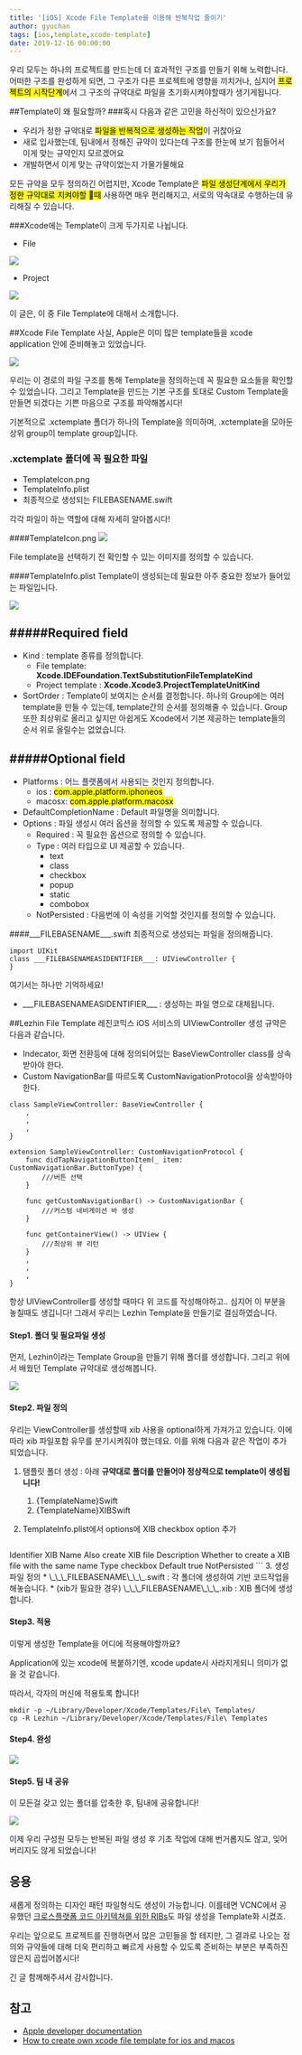 ```yaml
---
title: '[iOS] Xcode File Template을 이용해 반복작업 줄이기'
author: gyuchan
tags: [ios,template,xcode-template]
date: 2019-12-16 00:00:00
---
```


우리 모두는 하나의 프로젝트를 만드는데 더 효과적인 구조를 만들기 위해 노력합니다. 어떠한 구조를 완성하게 되면, 그 구조가 다른 프로젝트에 영향을 끼치거나, 심지어 <mark>프로젝트의 시작단계</mark>에서 그 구조의 규약대로 파일을 초기화시켜야할때가 생기게됩니다.

##Template이 왜 필요할까?
###혹시 다음과 같은 고민을 하신적이 있으신가요?

* 우리가 정한 규약대로 <mark>파일을 반복적으로 생성하는 작업</mark>이 귀찮아요
* 새로 입사했는데, 팀내에서 정해진 규약이 있다는데 구조를 한눈에 보기 힘들어서 이게 맞는 규약인지 모르겠어요
* 개발하면서 이게 맞는 규약이었는지 가물가물해요

모든 규약을 모두 정의하긴 어렵지만,
Xcode Template은 <mark>파일 생성단계에서 우리가 정한 규약대로 지켜야할 때</mark> 사용하면 매우 편리해지고, 서로의 약속대로 수행하는데 유리해질 수 있습니다.

###Xcode에는 Template이 크게 두가지로 나뉩니다.

* File

![](/files/2019-12-19-iOS-File-Template/Create-a-file.png)

* Project

![](/files/2019-12-19-iOS-File-Template/Create-a-project.png)

이 글은, 이 중 File Template에 대해서 소개합니다.

##Xcode File Template
사실, Apple은 이미 많은 template들을 xcode application 안에 준비해놓고 있었습니다.

![](/files/2019-12-19-iOS-File-Template/xcode-file-template-path.png)

우리는 이 경로의 파일 구조를 통해 Template을 정의하는데 꼭 필요한 요소들을 확인할 수 있었습니다.
그리고 Template을 만드는 기본 구조를 토대로 Custom Template을 만들면 되겠다는 기쁜 마음으로 구조를 파악해봅시다!

기본적으로 .xctemplate 폴더가 하나의 Template을 의미하며, .xctemplate을 모아둔 상위 group이 template group입니다.

### .xctemplate 폴더에 꼭 필요한 파일
* TemplateIcon.png
* TemplateInfo.plist
* 최종적으로 생성되는 FILEBASENAME.swift

각각 파일이 하는 역할에 대해 자세히 알아봅시다!

####TemplateIcon.png
![](/files/2019-12-19-iOS-File-Template/what's-icon-file.png)

File template을 선택하기 전 확인할 수 있는 이미지를 정의할 수 있습니다.

####TemplateInfo.plist
Template이 생성되는데 필요한 아주 중요한 정보가 들어있는 파일입니다.

![](/files/2019-12-19-iOS-File-Template/templateInfo-struct.png)

#####Required field
-
* Kind : template 종류를 정의합니다.
	* File template:  __Xcode.IDEFoundation.TextSubstitutionFileTemplateKind__
	* Project template : __Xcode.Xcode3.ProjectTemplateUnitKind__
* SortOrder : Template이 보여지는 순서를 결정합니다. 하나의 Group에는 여러 template을 만들 수 있는데, template간의 순서를 정의해줄 수 있습니다. Group 또한 최상위로 올리고 싶지만 아쉽게도 Xcode에서 기본 제공하는 template들의 순서 위로 올릴수는 없었습니다.

#####Optional field
-
* Platforms : 어느 플랫폼에서 사용되는 것인지 정의합니다.
	* ios : <mark>com.apple.platform.iphoneos</mark>
	* macosx: <mark>com.apple.platform.macosx</mark>
* DefaultCompletionName :  Default 파일명을 의미합니다.
* Options : 파일 생성시 여러 옵션을 정의할 수 있도록 제공할 수 있습니다.
	* Required : 꼭 필요한 옵션으로 정의할 수 있습니다.
	* Type : 여러 타입으로 UI 제공할 수 있습니다.
		* text
		* class
		* checkbox
		* popup
		* static
		* combobox
	*  NotPersisted : 다음번에 이 속성을 기억할 것인지를 정의할 수 있습니다.

####\_\_\_FILEBASENAME\_\_\_</span>.swift
최종적으로 생성되는 파일을 정의해줍니다.

```
import UIKit
class ___FILEBASENAMEASIDENTIFIER___: UIViewController {
}
```
여기서는 하나만 기억하세요!

* \_\_\_FILEBASENAMEASIDENTIFIER\_\_\_ : 생성하는 파일 명으로 대체됩니다.

##Lezhin File Template
레진코믹스 iOS 서비스의 UIViewController 생성 규약은 다음과 같습니다.

* Indecator, 화면 전환등에 대해 정의되어있는 BaseViewController class를 상속받아야 한다.
* Custom NavigationBar를 따르도록 CustomNavigationProtocol을 상속받아야 한다.



```example-UIViewController create
class SampleViewController: BaseViewController {
	,
	,
	,
}

extension SampleViewController: CustomNavigationProtocol {
	func didTapNavigationButtonItem(_ item: CustomNavigationBar.ButtonType) {
		///버튼 선택
    }
    
	func getCustomNavigationBar() -> CustomNavigationBar {
		///커스텀 네비게이션 바 생성
    }
    
    func getContainerView() -> UIView {
		///최상위 뷰 리턴
    }
    ,
    ,
    ,
}
```
항상 UIViewController를 생성할 때마다 위 코드를 작성해야하고.. 심지어 이 부분을 놓칠때도 생깁니다! 그래서 우리는 Lezhin Template을 만들기로 결심하였습니다.

#### Step1. 폴더 및 필요파일 생성
먼저, Lezhin이라는 Template Group을 만들기 위해 폴더를 생성합니다. 그리고 위에서 배웠던 Template 규약대로 생성해봅니다.

![](/files/2019-12-19-iOS-File-Template/lezhin-custom-template-struct.png)

#### Step2. 파일 정의
우리는 ViewController를 생성할때 xib 사용을 optional하게 가져가고 있습니다. 이에따라 xib 파일포함 유무를 분기시켜줘야 했는데요.
이를 위해 다음과 같은 작업이 추가되었습니다.

1. 탬플릿 폴더 생성 : 아래 __규약대로 폴더를 만들어야 정상적으로 template이 생성됩니다!__
	1. {TemplateName}Swift
	2. {TemplateName}XIBSwift
2. TemplateInfo.plist에서 options에 XIB checkbox option 추가

	```
<dict>
	<key>Identifier</key>
		<string>XIB</string>
	<key>Name</key>
		<string>Also create XIB file</string>
	<key>Description</key>
		<string>Whether to create a XIB file with the same name</string>
	<key>Type</key>
		<string>checkbox</string>
	<key>Default</key>
		<string>true</string>
	<key>NotPersisted</key>
		<true/>
</dict>
```
3. 생성파일 정의
	* \_\_\_FILEBASENAME\_\_\_.swift : 각 폴더에 생성하여 기반 코드작업을 해놓습니다.
	* (xib가 필요한 경우) \_\_\_FILEBASENAME\_\_\_.xib : XIB 폴더에 생성합니다.


#### Step3. 적용

이렇게 생성한 Template을 어디에 적용해야할까요?

Application에 있는 xcode에 복붙하기엔, xcode update시 사라지게되니 의미가 없을 것 같습니다.

따라서, 각자의 머신에 적용토록 합니다!

```copy shell
mkdir -p ~/Library/Developer/Xcode/Templates/File\ Templates/
cp -R Lezhin ~/Library/Developer/Xcode/Templates/File\ Templates
```

#### Step4. 완성

![](/files/2019-12-19-iOS-File-Template/Lezhin-custom-file-template.png)

#### Step5. 팀 내 공유
이 모든걸 갖고 있는 폴더를 압축한 후, 팀내에 공유합니다!

![](/files/2019-12-19-iOS-File-Template/share.png)

이제 우리 구성원 모두는 반복된 파일 생성 후 기초 작업에 대해 번거롭지도 않고, 잊어버리지도 않게 되었습니다!

## 응용
새롭게 정의하는 디자인 패턴 파일형식도 생성이 가능합니다. 이를테면 VCNC에서 공유했던 [크로스플랫폼 코드 아키텍쳐를 위한 RIBs](http://engineering.vcnc.co.kr/2019/05/tada-client-development)도 파일 생성을 Template화 시켰죠.

우리는 앞으로도 프로젝트를 진행하면서 많은 고민들을 할 테지만, 그 결과로 나오는 정의와 규약들에 대해 더욱 편리하고 빠르게 사용할 수 있도록 준비하는 부분은 부족하진 않은지 곱씹어봅시다!

긴 글 함께해주셔서 감사합니다.

## 참고

* [Apple developer documentation](https://developer.apple.com/documentation/xcode/creating_an_xcode_project_for_an_app)
* [How to create own xcode file template for ios and macos](https://medium.com/@popcornomnom/swift-tutorial-how-to-create-own-xcode-file-template-for-ios-and-macos-d2e535ed62c5)